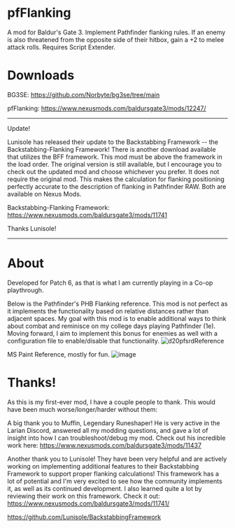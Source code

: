 # pfFlanking
A mod for Baldur's Gate 3. Implement Pathfinder flanking rules. If an enemy is also threatened from the opposite side of their hitbox, gain a +2 to melee attack rolls. Requires Script Extender.

# Downloads
BG3SE: https://github.com/Norbyte/bg3se/tree/main

pfFlanking: https://www.nexusmods.com/baldursgate3/mods/12247/


*****
Update! 

Lunisole has released their update to the Backstabbing Framework -- the Backstabbing-Flanking Framework! There is another download available that utilizes the BFF framework. This mod must be above the framework in the load order. The original version is still available, but I encourage you to check out the updated mod and choose whichever you prefer. It does not require the original mod. This makes the calculation for flanking positioning perfectly accurate to the description of flanking in Pathfinder RAW. Both are available on Nexus Mods.

Backstabbing-Flanking Framework: https://www.nexusmods.com/baldursgate3/mods/11741

Thanks Lunisole!
*****


# About
Developed for Patch 6, as that is what I am currently playing in a Co-op playthrough.

Below is the Pathfinder's PHB Flanking reference. This mod is not perfect as it implements the functionality based on relative distances rather than adjacent spaces. My goal with this mod is to enable additional ways to think about combat and reminisce on my college days playing Pathfinder (1e). Moving forward, I aim to implement this bonus for enemies as well with a configuration file to enable/disable that functionality.
![d20pfsrdReference](https://github.com/user-attachments/assets/2582b4fd-9947-4d4a-99b4-62f676f816ca)

MS Paint Reference, mostly for fun.
![image](https://github.com/user-attachments/assets/29433091-5f07-430a-b02d-0898f774c157)


# Thanks!
As this is my first-ever mod, I have a couple people to thank. This would have been much worse/longer/harder without them:

A big thank you to Muffin, Legendary Runeshaper! He is very active in the Larian Discord, answered all my modding questions, and gave a lot of insight into how I can troubleshoot/debug my mod. Check out his incredible work here: https://www.nexusmods.com/baldursgate3/mods/11437

Another thank you to Lunisole! They have been very helpful and are actively working on implementing additional features to their Backstabbing Framework to support proper flanking calculations! This framework has a lot of potential and I'm very excited to see how the community implements it, as well as its continued development. I also learned quite a lot by reviewing their work on this framework. Check it out: https://www.nexusmods.com/baldursgate3/mods/11741/


https://github.com/Lunisole/BackstabbingFramework
